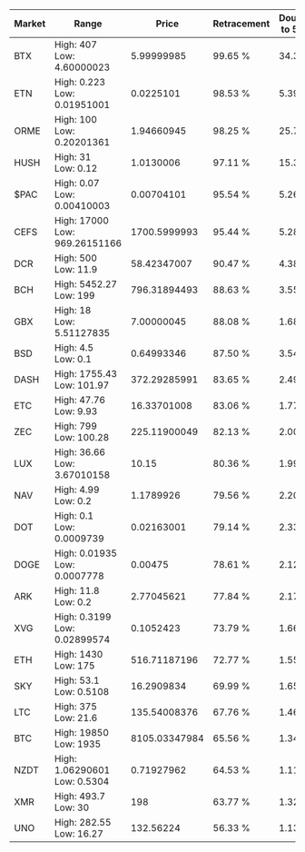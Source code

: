| Market | Range | Price| Retracement | Doubles to 50% |
| --- | --- | --- | --- | --- |
| BTX | High: 407<br />Low: 4.60000023 | 5.99999985 | 99.65 % | 34.30 |
| ETN | High: 0.223<br />Low: 0.01951001 | 0.0225101 | 98.53 % | 5.39 |
| ORME | High: 100<br />Low: 0.20201361 | 1.94660945 | 98.25 % | 25.74 |
| HUSH | High: 31<br />Low: 0.12 | 1.0130006 | 97.11 % | 15.36 |
| $PAC | High: 0.07<br />Low: 0.00410003 | 0.00704101 | 95.54 % | 5.26 |
| CEFS | High: 17000<br />Low: 969.26151166 | 1700.5999993 | 95.44 % | 5.28 |
| DCR | High: 500<br />Low: 11.9 | 58.42347007 | 90.47 % | 4.38 |
| BCH | High: 5452.27<br />Low: 199 | 796.31894493 | 88.63 % | 3.55 |
| GBX | High: 18<br />Low: 5.51127835 | 7.00000045 | 88.08 % | 1.68 |
| BSD | High: 4.5<br />Low: 0.1 | 0.64993346 | 87.50 % | 3.54 |
| DASH | High: 1755.43<br />Low: 101.97 | 372.29285991 | 83.65 % | 2.49 |
| ETC | High: 47.76<br />Low: 9.93 | 16.33701008 | 83.06 % | 1.77 |
| ZEC | High: 799<br />Low: 100.28 | 225.11900049 | 82.13 % | 2.00 |
| LUX | High: 36.66<br />Low: 3.67010158 | 10.15 | 80.36 % | 1.99 |
| NAV | High: 4.99<br />Low: 0.2 | 1.1789926 | 79.56 % | 2.20 |
| DOT | High: 0.1<br />Low: 0.0009739 | 0.02163001 | 79.14 % | 2.33 |
| DOGE | High: 0.01935<br />Low: 0.0007778 | 0.00475 | 78.61 % | 2.12 |
| ARK | High: 11.8<br />Low: 0.2 | 2.77045621 | 77.84 % | 2.17 |
| XVG | High: 0.3199<br />Low: 0.02899574 | 0.1052423 | 73.79 % | 1.66 |
| ETH | High: 1430<br />Low: 175 | 516.71187196 | 72.77 % | 1.55 |
| SKY | High: 53.1<br />Low: 0.5108 | 16.2909834 | 69.99 % | 1.65 |
| LTC | High: 375<br />Low: 21.6 | 135.54008376 | 67.76 % | 1.46 |
| BTC | High: 19850<br />Low: 1935 | 8105.03347984 | 65.56 % | 1.34 |
| NZDT | High: 1.06290601<br />Low: 0.5304 | 0.71927962 | 64.53 % | 1.11 |
| XMR | High: 493.7<br />Low: 30 | 198 | 63.77 % | 1.32 |
| UNO | High: 282.55<br />Low: 16.27 | 132.56224 | 56.33 % | 1.13 |

